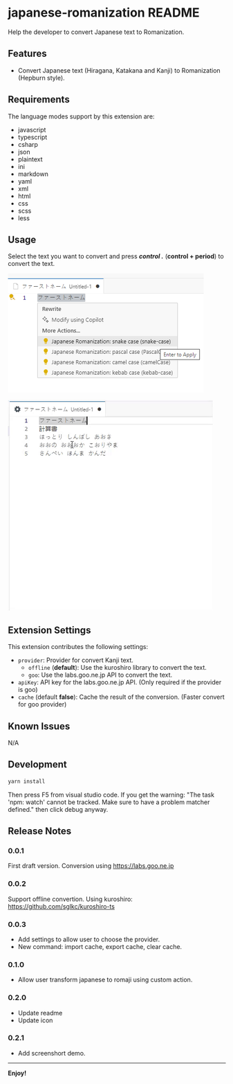 # japanese-romanization README

Help the developer to convert Japanese text to Romanization.

## Features

* Convert Japanese text (Hiragana, Katakana and Kanji) to Romanization (Hepburn style).

## Requirements

The language modes support by this extension are:
- javascript
- typescript
- csharp
- json
- plaintext
- ini
- markdown
- yaml
- xml
- html
- css
- scss
- less

## Usage

Select the text you want to convert and press ***control .*** (**control + period**) to convert the text.

![Screenshot demo 1](./data/Screenshot_1.png)

![Screenshot demo 2](./data/Screenshot_2.gif)


## Extension Settings

This extension contributes the following settings:

* `provider`: Provider for convert Kanji text.
    * `offline` (**default**): Use the kuroshiro library to convert the text.
    * `goo`: Use the labs.goo.ne.jp API to convert the text.
* `apiKey`: API key for the labs.goo.ne.jp API. (Only required if the provider is goo)
* `cache` (default **false**): Cache the result of the conversion. (Faster convert for goo provider)

## Known Issues

N/A

## Development

```bash
yarn install
```

Then press F5 from visual studio code. If you get the warning: "The task 'npm: watch' cannot be tracked. Make sure to have a problem matcher defined." then click debug anyway.

## Release Notes

### 0.0.1

First draft version. Conversion using https://labs.goo.ne.jp

### 0.0.2

Support offline convertion.
Using kuroshiro: https://github.com/sglkc/kuroshiro-ts 

### 0.0.3

* Add settings to allow user to choose the provider.
* New command: import cache, export cache, clear cache.

### 0.1.0

* Allow user transform japanese to romaji using custom action.

### 0.2.0

* Update readme
* Update icon

### 0.2.1

* Add screenshort demo.
---
**Enjoy!**

